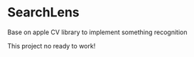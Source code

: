 # SearchLens
Base on apple CV library to implement something recognition

This project no ready to work!
